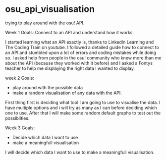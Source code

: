 # osu_api_visualisation
trying to play around with the osu! API.

Week 1
Goals: Connect to an API and understand how it works.

I started learning what an API exactly is, thanks to LinkedIn Learning and The Coding Train on youtube.
I followed a detailed guide how to connect to an API and stumbled upon a lot of errors and coding mistakes while doing so. 
I asked help from people in the osu! community who knew more than me about the API (because they worked with it before) and I asked a
Fontys teacher to help me displaying the right data I wanted to display.

week 2
Goals:
- play around with the possible data
- make a random visualisation of any data with the API.

First thing first is deciding what tool I am going to use to visualise the data. I have multiple options and i will try as many as I 
can before deciding which one to use.
After that I will make some random default graphs to test out the possibilties.

Week 3
Goals:
- Decide which data I want to use 
- make a meaningfull visualisation

I will decide which data I want to use to make a meaningfull visualisation.
